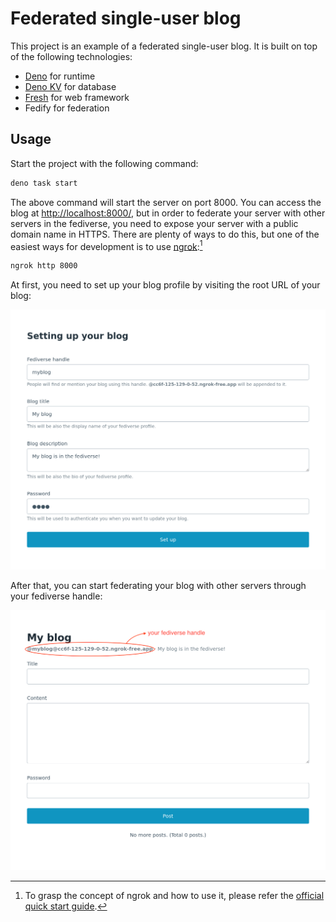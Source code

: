 <!-- deno-fmt-ignore-file -->

Federated single-user blog
==========================

This project is an example of a federated single-user blog.  It is built on top
of the following technologies:

 -  [Deno] for runtime
 -  [Deno KV] for database
 -  [Fresh] for web framework
 -  Fedify for federation

[Deno]: https://deno.com/
[Deno KV]: https://deno.com/kv
[Fresh]: https://fresh.deno.dev/


Usage
-----

Start the project with the following command:

~~~~ sh
deno task start
~~~~

The above command will start the server on port 8000.  You can access the blog
at <http://localhost:8000/>, but in order to federate your server with other
servers in the fediverse, you need to expose your server with a public domain
name in HTTPS.  There are plenty of ways to do this, but one of the easiest
ways for development is to use [ngrok]:[^1]

~~~~ sh
ngrok http 8000
~~~~

At first, you need to set up your blog profile by visiting the root URL of your
blog:

![The initial setting up form.](images/setup.png)

After that, you can start federating your blog with other servers through your
fediverse handle:

![Where the fediverse handle shows up.](images/handle.png)

[^1]: To grasp the concept of ngrok and how to use it, please refer
      the [official quick start guide][1].

[ngrok]: https://ngrok.com/
[1]: https://ngrok.com/docs/getting-started/
